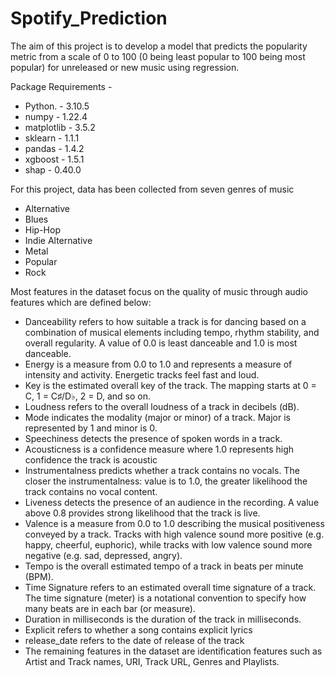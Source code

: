 # Spotify_Prediction

The aim of this project is to develop a model that predicts the popularity metric from a scale of 0
to 100 (0 being least popular to 100 being most popular) for unreleased or new music using
regression. 

Package Requirements - 
- Python. - 3.10.5
- numpy - 1.22.4
- matplotlib - 3.5.2
- sklearn - 1.1.1 
- pandas - 1.4.2
- xgboost - 1.5.1
- shap - 0.40.0

For this project, data has been collected from seven genres of music 
- Alternative
- Blues
- Hip-Hop
- Indie Alternative
- Metal
- Popular 
- Rock

Most features in the dataset focus on the quality of music through audio features which are defined below:
- Danceability refers to how suitable a track is for dancing based on a combination of musical
elements including tempo, rhythm stability, and overall regularity. A value of 0.0 is least
danceable and 1.0 is most danceable. 
- Energy is a measure from 0.0 to 1.0 and represents a measure of intensity and activity. Energetic tracks feel fast and loud. 
- Key is the estimated overall key of the track. The mapping starts at 0 = C, 1 = C♯/D♭, 2 = D, and so on. 
- Loudness refers to the overall loudness of a track in decibels (dB). 
- Mode indicates the modality (major or minor) of a track. Major is represented by 1 and minor is 0. 
- Speechiness detects the presence of spoken words in a track. 
- Acousticness is a confidence measure where 1.0 represents high confidence the track is acoustic 
- Instrumentalness predicts whether a track contains no vocals. The closer the instrumentalness: value is to 1.0, the greater likelihood the track contains no vocal content.
- Liveness detects the presence of an audience in the recording. A value above 0.8 provides strong likelihood that the track is live. 
- Valence is a measure from 0.0 to 1.0 describing the musical positiveness conveyed by a track. Tracks with high valence sound more positive (e.g. happy,
cheerful, euphoric), while tracks with low valence sound more negative (e.g. sad, depressed, angry). 
- Tempo is the overall estimated tempo of a track in beats per minute (BPM). 
- Time Signature refers to an estimated overall time signature of a track. The time signature (meter) is a notational convention to specify how many beats are in each bar (or measure). 
- Duration in milliseconds is the duration of the track in milliseconds. 
- Explicit refers to whether a song contains explicit lyrics 
- release_date refers to the date of release of the track 
- The remaining features in the dataset are identification features such as Artist and Track names, URI, Track URL, Genres and Playlists.
